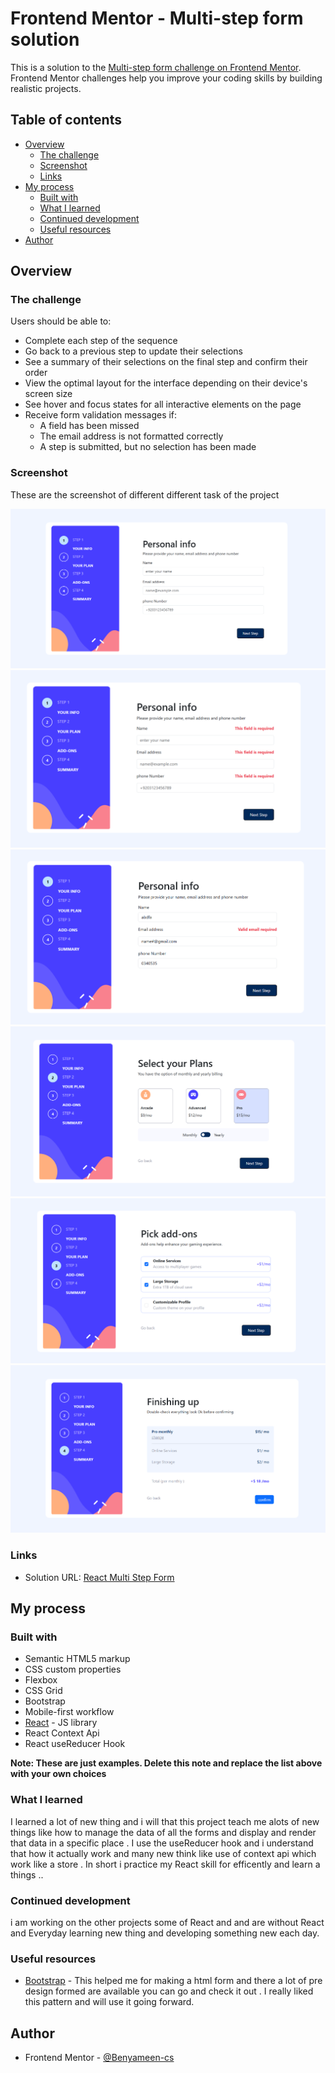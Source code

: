 # Frontend Mentor - Multi-step form solution

This is a solution to the [Multi-step form challenge on Frontend Mentor](https://www.frontendmentor.io/challenges/multistep-form-YVAnSdqQBJ). Frontend Mentor challenges help you improve your coding skills by building realistic projects. 

## Table of contents

- [Overview](#overview)
  - [The challenge](#the-challenge)
  - [Screenshot](#screenshot)
  - [Links](#links)
- [My process](#my-process)
  - [Built with](#built-with)
  - [What I learned](#what-i-learned)
  - [Continued development](#continued-development)
  - [Useful resources](#useful-resources)
- [Author](#author)


## Overview

### The challenge

Users should be able to:

- Complete each step of the sequence
- Go back to a previous step to update their selections
- See a summary of their selections on the final step and confirm their order
- View the optimal layout for the interface depending on their device's screen size
- See hover and focus states for all interactive elements on the page
- Receive form validation messages if:
  - A field has been missed
  - The email address is not formatted correctly
  - A step is submitted, but no selection has been made

### Screenshot

These are the screenshot of different different task of the project 

![ personal info](./src/assets/Screenshots/multi%20step%20forms.png)
![empty fields error](./src/assets/Screenshots/empty%20field%20error%20.png)
![valid email required error](./src/assets/Screenshots/valid%20email%20required.png)
![plan form](./src/assets/Screenshots/selected%20plans%20.png)
![addons form](./src/assets/Screenshots/add%20ons%20.png)
![summary form](./src/assets/Screenshots/summary.png)




### Links

- Solution URL: [React Multi Step Form](https://react-multi-steps-forms.netlify.app/)

## My process

### Built with

- Semantic HTML5 markup
- CSS custom properties
- Flexbox
- CSS Grid
- Bootstrap
- Mobile-first workflow
- [React](https://reactjs.org/) - JS library
- React Context Api 
- React useReducer Hook

**Note: These are just examples. Delete this note and replace the list above with your own choices**

### What I learned

I learned a lot of new thing and i will that this project teach me alots of new things like how to manage the data of all the forms and display and render that data in a specific place . I use the useReducer hook and i understand that how it actually work and many new think like use of context api which work like a store . In short i practice my React skill for efficently  and learn a things ..  


### Continued development
 
i am working on the other projects some  of React and and are without React and Everyday learning new thing  and developing something new each day.


### Useful resources

- [Bootstrap](https://getbootstrap.com/) - This helped me for making a html form and there a lot of pre design formed are available you can go and check it out  . I really liked this pattern and will use it going forward.

## Author

- Frontend Mentor - [@Benyameen-cs](https://www.frontendmentor.io/profile/Benyameen-cs)

